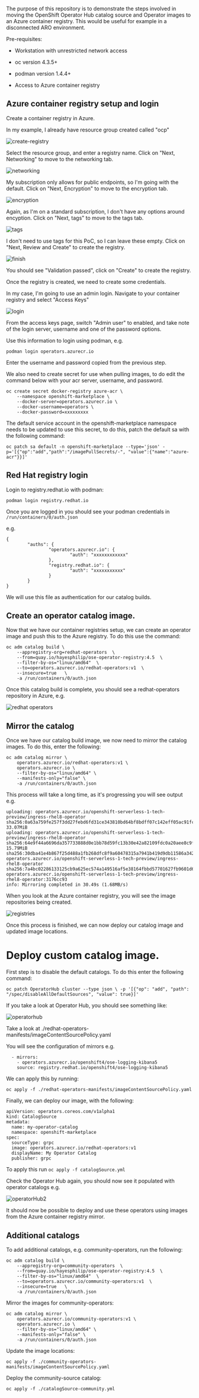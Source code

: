 
The purpose of this repository is to demonstrate the steps involved in moving the OpenShift Operator Hub catalog source and Operator images to an Azure container registry.  This would be useful for example in a disconnected ARO environment.

Pre-requisites:

* Workstation with unrestricted network access

* oc version 4.3.5+

* podman version 1.4.4+

* Access to Azure container registry


## Azure container registry setup and login

Create a container registry in Azure.

In my example, I already have resource group created called "ocp"

![create-registry](./assets/create-reg.png)

Select the resource group, and enter a registry name.  Click on "Next, Networking" to move to the networking tab.

![networking](./assets/networking.png)

My subscription only allows for public endpoints, so I'm going with the default.  Click on "Next, Encryption" to move to the encryption tab.

![encryption](./assets/encryption.png)

Again, as I'm on a standard subscription, I don't have any options around encyption.  Click on "Next, tags" to move to the tags tab.

![tags](./assets/tags.png)

I don't need to use tags for this PoC, so I can leave these empty.  Click on "Next, Review and Create" to create the registry.

![finish](./assets/finish.png)

You should see "Validation passed", click on "Create" to create the registry.

Once the registry is created, we need to create some credentials.

In my case, I'm going to use an admin login.  Navigate to your container registry and select "Access Keys"

![login](./assets/login.png)

From the access keys page, switch "Admin user" to enabled, and take note of the login server, username and one of the password options.

Use this information to login using podman, e.g.

`podman login operators.azurecr.io`

Enter the username and password copied from the previous step.

We also need to create secret for use when pulling images, to do edit the command  below with your acr server, username, and password.

```
oc create secret docker-registry azure-acr \
    --namespace openshift-marketplace \
    --docker-server=operators.azurecr.io \
    --docker-username=operators \
    --docker-password=xxxxxxxxx
```

The default service account in the openshift-marketplace namespace needs to be updated to use this secret, to do this, patch the default sa with the following command:

`oc patch sa default -n openshift-marketplace --type='json' -p='[{"op":"add","path":"/imagePullSecrets/-", "value":{"name":"azure-acr"}}]'`

## Red Hat registry login

Login to registry.redhat.io with podman:

`podman login registry.redhat.io`  

Once you are logged in you should see your podman credentials in `/run/containers/0/auth.json`

e.g.

```
{
        "auths": {
                "operators.azurecr.io": {
                        "auth": "xxxxxxxxxxxx"
                },
                "registry.redhat.io": {
                        "auth": "xxxxxxxxxxx"
                }
        }
}
```

We will use this file as authentication for our catalog builds.

## Create an operator catalog image.

Now that we have our container registries setup, we can create an operator image and push this to the Azure registry.  To do this use the command:


```
oc adm catalog build \
    --appregistry-org=redhat-operators  \
    --from=quay.io/hayesphilip/ose-operator-registry:4.5  \
    --filter-by-os="linux/amd64"  \
    --to=operators.azurecr.io/redhat-operators:v1  \
    --insecure=true   \
    -a /run/containers/0/auth.json

```

Once this catalog build is complete, you should see a redhat-operators repository in Azure, e.g.

![redhat operators](./assets/redhat-operators.png)

## Mirror the catalog

Once we have our catalog build image, we now need to mirror the catalog images.  To do this, enter the following:

```
oc adm catalog mirror \
    operators.azurecr.io/redhat-operators:v1 \
    operators.azurecr.io \
    --filter-by-os="linux/amd64" \
    --manifests-only="false" \
    -a /run/containers/0/auth.json
```

This process will take a long time, as it's progressing you will see output e.g.

```
uploading: operators.azurecr.io/openshift-serverless-1-tech-preview/ingress-rhel8-operator sha256:0a63a759fe257f3dd27febd6fd31ce343810bd64bf8bdff07c142eff05ac91fc 33.07MiB
uploading: operators.azurecr.io/openshift-serverless-1-tech-preview/ingress-rhel8-operator sha256:64e9f44a6696da357733888d0e1bb78d59fc13b30e42a82109fdc0a20aee8c9f 15.79MiB
sha256:30dba41e4b867f25d488a1fb268dfc8f9a60478315a7941b419d9db11586a342 operators.azurecr.io/openshift-serverless-1-tech-preview/ingress-rhel8-operator
sha256:7a4bc02286133125cb9a625ec574a149516af5e38164fbbd57701627fb9601d6 operators.azurecr.io/openshift-serverless-1-tech-preview/ingress-rhel8-operator:3176cc93
info: Mirroring completed in 30.49s (1.68MB/s)
```

When you look at the Azure container registry, you will see the image repositories being created.

![registries](./assets/registries.png)

Once this process is finished, we can now deploy our catalog image and updated image locations.

# Deploy custom catalog image.

First step is to disable the default catalogs.  To do this enter the following command:

`oc patch OperatorHub cluster --type json \
    -p '[{"op": "add", "path": "/spec/disableAllDefaultSources", "value": true}]'`

If you take a look at Operator Hub, you should see something like:

![operatorhub](./assets/operatorhub.png)

Take a look at ./redhat-operators-manifests/imageContentSourcePolicy.yaml

You will see the configuration of mirrors e.g.

```
  - mirrors:
    - operators.azurecr.io/openshift4/ose-logging-kibana5
    source: registry.redhat.io/openshift4/ose-logging-kibana5
```

We can apply this by running:

`oc apply -f ./redhat-operators-manifests/imageContentSourcePolicy.yaml`

Finally, we can deploy our image, with the following:

```
apiVersion: operators.coreos.com/v1alpha1
kind: CatalogSource
metadata:
  name: my-operator-catalog
  namespace: openshift-marketplace
spec:
  sourceType: grpc
  image: operators.azurecr.io/redhat-operators:v1
  displayName: My Operator Catalog
  publisher: grpc
  ```

To apply this run `oc apply -f catalogSource.yml`

Check the Operator Hub again, you should now see it populated with operator catalogs e.g.

![operatorHub2](./assets/operatorHub2.png)

It should now be possible to deploy and use these operators using images from the Azure container registry mirror.

## Additional catalogs

To add additional catalogs, e.g. community-operators, run the following:

```
oc adm catalog build \
    --appregistry-org=community-operators  \
    --from=quay.io/hayesphilip/ose-operator-registry:4.5  \
    --filter-by-os="linux/amd64"  \
    --to=operators.azurecr.io/community-operators:v1  \
    --insecure=true   \
    -a /run/containers/0/auth.json

```
Mirror the images for community-operators:

```
oc adm catalog mirror \
    operators.azurecr.io/community-operators:v1 \
    operators.azurecr.io \
    --filter-by-os="linux/amd64" \
    --manifests-only="false" \
    -a /run/containers/0/auth.json
```

Update the image locations:

`oc apply -f ./community-operators-manifests/imageContentSourcePolicy.yaml`

Deploy the community-source catalog:

`oc apply -f ./catalogSource-community.yml`


